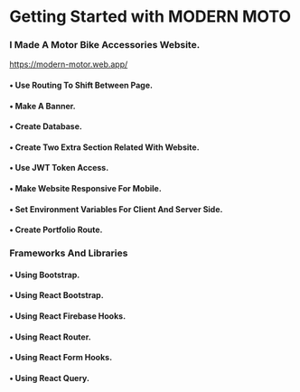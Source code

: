 # Getting Started with MODERN MOTO

### I Made A Motor Bike Accessories Website.
https://modern-motor.web.app/

#### • Use Routing To Shift Between Page.
#### • Make A Banner.
#### • Create Database.
#### • Create Two Extra Section Related With Website.
#### • Use JWT Token Access.
#### • Make Website Responsive For Mobile.
#### • Set Environment Variables For Client And Server Side.
#### • Create Portfolio Route.

### Frameworks And Libraries

#### • Using Bootstrap.
#### • Using React Bootstrap.
#### • Using React Firebase Hooks.
#### • Using React Router.
#### • Using React Form Hooks.
#### • Using React Query.

